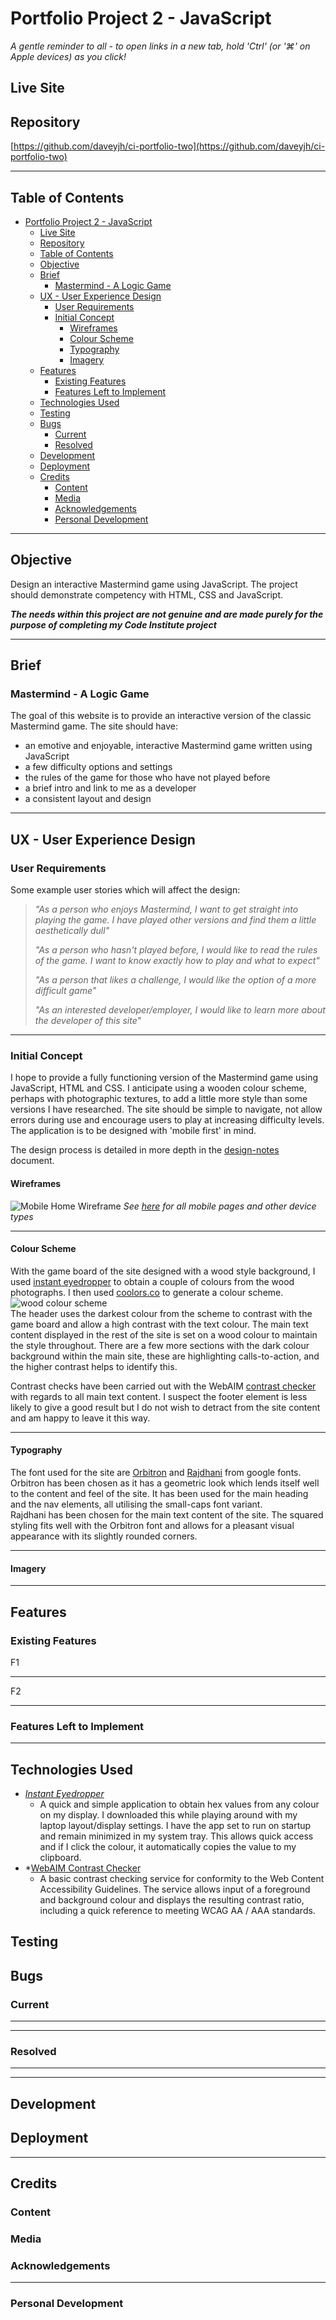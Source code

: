 # Portfolio Project 2 - JavaScript
<!-- ![Multiple Device Demo](./readme-content/images/multi-device.png) -->

*A gentle reminder to all - to open links in a new tab, hold 'Ctrl' (or '⌘' on Apple devices) as you click!*

## Live Site

<!-- [Mastermind - A Logic Game](https://daveyjh.github.io/ci-portfolio-two) -->
## Repository

[https://github.com/daveyjh/ci-portfolio-two](https://github.com/daveyjh/ci-portfolio-two)
***

## Table of Contents

- [Portfolio Project 2 - JavaScript](#portfolio-project-2---javascript)
  - [Live Site](#live-site)
  - [Repository](#repository)
  - [Table of Contents](#table-of-contents)
  - [Objective](#objective)
  - [Brief](#brief)
    - [Mastermind - A Logic Game](#mastermind---a-logic-game)
  - [UX - User Experience Design](#ux---user-experience-design)
    - [User Requirements](#user-requirements)
    - [Initial Concept](#initial-concept)
      - [Wireframes](#wireframes)
      - [Colour Scheme](#colour-scheme)
      - [Typography](#typography)
      - [Imagery](#imagery)
  - [Features](#features)
    - [Existing Features](#existing-features)
    - [Features Left to Implement](#features-left-to-implement)
  - [Technologies Used](#technologies-used)
  - [Testing](#testing)
  - [Bugs](#bugs)
    - [Current](#current)
    - [Resolved](#resolved)
  - [Development](#development)
  - [Deployment](#deployment)
  - [Credits](#credits)
    - [Content](#content)
    - [Media](#media)
    - [Acknowledgements](#acknowledgements)
    - [Personal Development](#personal-development)

***

## Objective

Design an interactive Mastermind game using JavaScript. The project should demonstrate competency with HTML, CSS and JavaScript.

***The needs within this project are not genuine and are made purely for the purpose of completing my Code Institute project***

***

## Brief

### Mastermind - A Logic Game

The goal of this website is to provide an interactive version of the classic Mastermind game. The site should have:

- an emotive and enjoyable, interactive Mastermind game written using JavaScript
- a few difficulty options and settings
- the rules of the game for those who have not played before
- a brief intro and link to me as a developer
- a consistent layout and design

***

## UX - User Experience Design

### User Requirements

Some example user stories which will affect the design:

> *"As a person who enjoys Mastermind, I want to get straight into playing the game. I have played other versions and find them a little aesthetically dull"*
>
> *"As a person who hasn't played before, I would like to read the rules of the game. I want to know exactly how to play and what to expect"*
>
> *"As a person that likes a challenge, I would like the option of a more difficult game"*
>
> *"As an interested developer/employer, I would like to learn more about the developer of this site"*

***

### Initial Concept

I hope to provide a fully functioning version of the Mastermind game using JavaScript, HTML and CSS. I anticipate using a wooden colour scheme, perhaps with photographic textures, to add a little more style than some versions I have researched. The site should be simple to navigate, not allow errors during use and encourage users to play at increasing difficulty levels. The application is to be designed with 'mobile first' in mind.

The design process is detailed in more depth in the [design-notes](./readme-content/design-notes.md) document.

#### Wireframes

![Mobile Home Wireframe](readme-content/images/mobile-game.png)
*See [here](./readme-content/wireframes.md) for all mobile pages and other device types*

***

#### Colour Scheme

<!-- colour scheme, remember to contrast check!!! -->

With the game board of the site designed with a wood style background, I used [instant eyedropper](#technologies-used) to obtain a couple of colours from the wood photographs.  I then used [coolors.co](https://coolors.co) to generate a colour scheme.  
![wood colour scheme](readme-content/images/wood-scheme.png)  
The header uses the darkest colour from the scheme to contrast with the game board and allow a high contrast with the text colour. The main text content displayed in the rest of the site is set on a wood colour to maintain the style throughout. There are a few more sections with the dark colour background within the main site, these are highlighting calls-to-action, and the higher contrast helps to identify this.

Contrast checks have been carried out with the WebAIM [contrast checker](https://webaim.org/resources/contrastchecker/) with regards to all main text content. I suspect the footer element is less likely to give a good result but I do not wish to detract from the site content and am happy to leave it this way.
***

#### Typography

<!-- typography -->

The font used for the site are [Orbitron](https://fonts.google.com/specimen/Orbitron) and [Rajdhani](https://fonts.google.com/specimen/Rajdhani) from google fonts.  
Orbitron has been chosen as it has a geometric look which lends itself well to the content and feel of the site. It has been used for the main heading and the nav elements, all utilising the small-caps font variant.  
Rajdhani has been chosen for the main text content of the site. The squared styling fits well with the Orbitron font and allows for a pleasant visual appearance with its slightly rounded corners.
***

#### Imagery

<!-- imagery -->

***

## Features

### Existing Features

<!-- - Feature 1 - allows users X to achieve Y, by having them fill out Z -->
<!-- 1. feature1
>*"User... **story quote**"*
- *explanation*-->
F1

***

<!-- - Feature 2 - allows users X to achieve Y, by having them fill out Z -->
<!-- 1. feature2
>*"User... **story quote**"*
- *explanation*
  ![imgName](imgURL)
-->
F2

***

### Features Left to Implement

<!-- features left to implement -->
<!-- 1. Explain desired feature 1
  - *Notes regarding feature*
  - Explanation of feature need etc. -->
<!-- 2. Explain desired feature 2
  - *Notes regarding feature*
  - Explanation of feature need etc. -->

***

## Technologies Used

<!-- tech used -->
<!-- - *[techNameOne](techURL)*
       - Description -->
<!-- - *[techNameTwo](techURL)*
       - Description -->

- *[Instant Eyedropper](http://instant-eyedropper.com/)*
  - A quick and simple application to obtain hex values from any colour on my display. I downloaded this while playing around with my laptop layout/display settings. I have the app set to run on startup and remain minimized in my system tray. This allows quick access and if I click the colour, it automatically copies the value to my clipboard.
- *[WebAIM Contrast Checker](https://webaim.org/resources/contrastchecker/)
  - A basic contrast checking service for conformity to the Web Content Accessibility Guidelines. The service allows input of a foreground and background colour and displays the resulting contrast ratio, including a quick reference to meeting WCAG AA / AAA standards.

## Testing

<!-- explain testing
? item tested
? expected result
? how test was performed
? actual result
? differences
? action required
? re-test
- more detail and better format required compared with project 1
look at daisy's testing documentation and [webinar](https://us02web.zoom.us/rec/play/9FIKllHX2ZiQNFRhYPn_hBh_ZeA8964ZvIDLnhpKGAf1NLVc3_hBJ6zSL8Hv5Hx7ALnPtDmbg8CmFAs.YVsZ9LR_uI7OjEwH)-->

<!-- validation of html, css and script. -->
<!-- lighthouse testing -->

## Bugs

### Current

<!-- current bugs -->

<!-- - bugOne explanation

*notes on explanation* -->

***

<!-- - bugTwo explanation

*notes on explanation* -->

***

### Resolved

<!-- when resetting from extreme loss, error occurred
resolved with extra check in reset -->

<!-- resolved bugs -->
<!-- 1. bugOne

![bugOneImg](bugOneImgURL)

*Commit - **[sha](commit link with highlighted lines)** - explanation of fix* -->

***

<!-- 1. bugTwo

![bugTwoImg](bugTwoImgURL)

*Commit - **[sha](commit link with highlighted lines)** - explanation of fix* -->

***

## Development

<!-- section missed in first project. 
!describe development process -->

## Deployment

<!-- !check this section, may need adjusting as using additional languages -->

<!-- **Github Pages**
- Navigate to the relevant GitHub Repository [here](github repo URL)
- Select "Settings" from the options below the name of the repository

![Settings Snip](./readme-content/images/github-settings.png)
- Select "Pages" from the left hand menu

![Pages Snip](./readme-content/images/pages-select.png)
- Select "Branch: main" as the source and leave the directory as "/(root)"

![Source Snip](./readme-content/images/pages-source.png)

- Click the Save button

- Take note of the URL provided

![URL Snip](./readme-content/images/pages-url.png)

- GitHub takes a short while to publish the page. The bar turns green if you refresh the pages tab and the page has been deployed

![Confirmed Deployment Snip](./readme-content/images/pages-deployed.png)
- Click the link or copy the URL to a browser to reach the deployed page
https://daveyjh.github.io/ci-portfolio-one-v4/

The site is now live and operational -->

***

## Credits

### Content

<!-- - the a comes from b -->
<!-- - the c comes from d -->

### Media

<!-- - the a comes from b -->
<!-- - the c comes from d -->

### Acknowledgements

<!-- - acknowledge a, found at [b](bURL), for c -->
<!-- - acknowledge d, found at [e](eURL), for f -->

***

### Personal Development

<!-- notes -->